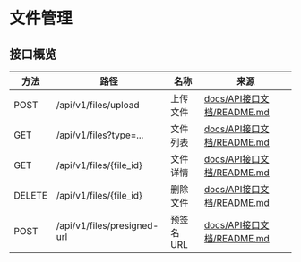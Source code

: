 # 文件管理

## 接口概览
| 方法 | 路径 | 名称 | 来源 |
|------|------|------|------|
| POST | /api/v1/files/upload | 上传文件 | [docs/API接口文档/README.md](../../API接口文档/README.md) |
| GET  | /api/v1/files?type=... | 文件列表 | [docs/API接口文档/README.md](../../API接口文档/README.md) |
| GET  | /api/v1/files/{file_id} | 文件详情 | [docs/API接口文档/README.md](../../API接口文档/README.md) |
| DELETE| /api/v1/files/{file_id} | 删除文件 | [docs/API接口文档/README.md](../../API接口文档/README.md) |
| POST | /api/v1/files/presigned-url | 预签名URL | [docs/API接口文档/README.md](../../API接口文档/README.md) |